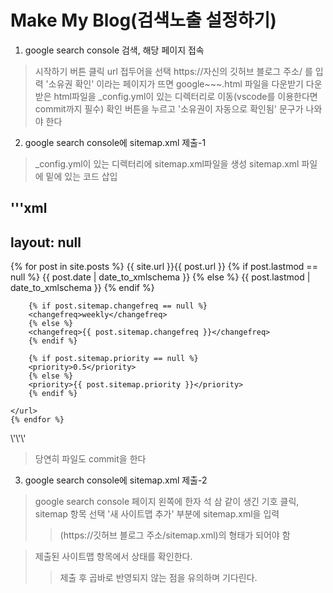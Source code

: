 Make My Blog(검색노출 설정하기)
==============================

1. google search console 검색, 해당 페이지 접속 
> 시작하기 버튼 클릭
> url 접두어을 선택
> https://자신의 깃허브 블로그 주소/ 를 입력
> '소유권 확인' 이라는 페이지가 뜨면 google~~~.html 파일을 다운받기
> 다운받은 html파일을 _config.yml이 있는 디렉터리로 이동(vscode를 이용한다면 commit까지 필수)
> 확인 버튼을 누르고 '소유권이 자동으로 확인됨' 문구가 나와야 한다

2. google search console에 sitemap.xml 제출-1
> _config.yml이 있는 디렉터리에 sitemap.xml파일을 생성
> sitemap.xml 파일에 밑에 있는 코드 삽입

\'\'\'xml
---
layout: null
---

<?xml version="1.0" encoding="UTF-8"?>
<urlset xmlns:xsi="http://www.w3.org/2001/XMLSchema-instance"
        xsi:schemaLocation="http://www.sitemaps.org/schemas/sitemap/0.9 http://www.sitemaps.org/schemas/sitemap/0.9/sitemap.xsd"
        xmlns="http://www.sitemaps.org/schemas/sitemap/0.9">
    {% for post in site.posts %}
    <url>
        <loc>{{ site.url }}{{ post.url }}</loc>
        {% if post.lastmod == null %}
        <lastmod>{{ post.date | date_to_xmlschema }}</lastmod>
        {% else %}
        <lastmod>{{ post.lastmod | date_to_xmlschema }}</lastmod>
        {% endif %}

        {% if post.sitemap.changefreq == null %}
        <changefreq>weekly</changefreq>
        {% else %}
        <changefreq>{{ post.sitemap.changefreq }}</changefreq>
        {% endif %}

        {% if post.sitemap.priority == null %}
        <priority>0.5</priority>
        {% else %}
        <priority>{{ post.sitemap.priority }}</priority>
        {% endif %}

    </url>
    {% endfor %}
</urlset>
\'\'\'

> 당연히 파일도 commit을 한다

3. google search console에 sitemap.xml 제출-2
> google search console 페이지 왼쪽에 한자 석 삼 같이 생긴 기호 클릭, sitemap 항목 선택
> '새 사이트맵 추가' 부분에 sitemap.xml을 입력 
>>(https://깃허브 블로그 주소/sitemap.xml)의 형태가 되어야 함

>제출된 사이트맵 항목에서 상태를 확인한다.
>> 제출 후 곱바로 반영되지 않는 점을 유의하며 기다린다. 
